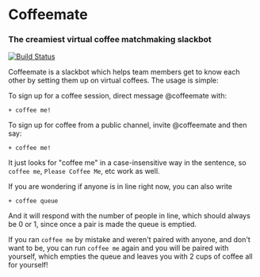 # Coffeemate

### The creamiest virtual coffee matchmaking slackbot

[![Build Status](https://travis-ci.org/18F/coffeemate.svg?branch=master)](https://travis-ci.org/18F/coffeemate)

Coffeemate is a slackbot which helps team members get to know each other by setting them up on virtual coffees. The usage is simple:

To sign up for a coffee session, direct message @coffeemate with:
```
+ coffee me!
```

To sign up for coffee from a public channel, invite @coffeemate and then say:
```
+ coffee me!
```

It just looks for "coffee me" in a case-insensitive way in the sentence, so `coffee me`, `Please Coffee Me`, etc work as well.

If you are wondering if anyone is in line right now, you can also write
```
+ coffee queue
```
And it will respond with the number of people in line, which should always be 0 or 1, since once a pair is made the queue is emptied.

If you ran `coffee me` by mistake and weren't paired with anyone, and don't want to be, you can run `coffee me` again and you will be paired with yourself, which empties the queue and leaves you with 2 cups of coffee all for yourself!